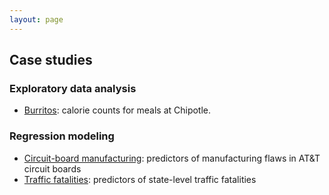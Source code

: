 ```yaml
---
layout: page
---
```


## Case studies

### Exploratory data analysis 
* [Burritos](burritos/burritos.html): calorie counts for meals at Chipotle.   

### Regression modeling  
* [Circuit-board manufacturing](solder/solder.html): predictors of manufacturing flaws in AT&T circuit boards  
* [Traffic fatalities](trafficdeaths/trafficdeaths.html): predictors of state-level traffic fatalities   

